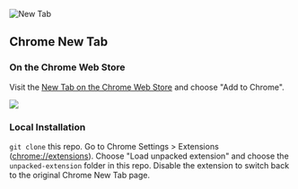 ![New Tab](https://raw.github.com/adamschwartz/chrome-new-tab/master/unpacked-extension/icons/icon128.png)

## Chrome New Tab

### On the Chrome Web Store

Visit the [New Tab on the Chrome Web Store](https://chrome.google.com/webstore/detail/new-tab/adcpijkmbecohfalcbafjgadfnpchhlg) and choose "Add to Chrome".

[<img src="https://s3.amazonaws.com/uploads.hipchat.com/10819/42395/dfzab6ugxvq9337/upload.png">](https://www.paypal.com/cgi-bin/webscr?cmd=_s-xclick&hosted_button_id=D6XM3J8GW548W)

### Local Installation
`git clone` this repo. Go to Chrome Settings > Extensions ([chrome://extensions](chrome://extensions)). Choose "Load unpacked extension" and choose the `unpacked-extension` folder in this repo. Disable the extension to switch back to the original Chrome New Tab page.